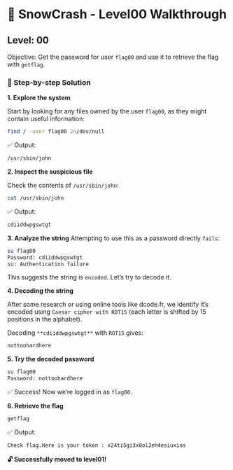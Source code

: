 # 🧊 SnowCrash - Level00 Walkthrough

## Level: 00
Objective: Get the password for user `flag00` and use it to retrieve the flag with `getflag`.

### 🧩 Step-by-step Solution

**1. Explore the system**

Start by looking for any files owned by the user `flag00`, as they might contain useful information:

```bash
find / -user flag00 2>/dev/null
```
✅ Output:

```bash
/usr/sbin/john
```

**2. Inspect the suspicious file**

Check the contents of `/usr/sbin/john`:

```bash
cat /usr/sbin/john
```

✅ Output:

```bash
cdiiddwpgswtgt
```

**3. Analyze the string**
Attempting to use this as a password directly `fails`:

```bash
su flag00
Password: cdiiddwpgswtgt
su: Authentication failure
```

This suggests the string is `encoded`. Let’s try to decode it.

**4. Decoding the string**

After some research or using online tools like dcode.fr, we identify it’s encoded using `Caesar cipher with ROT15` (each letter is shifted by 15 positions in the alphabet).

Decoding `**cdiiddwpgswtgt**` with `ROT15` gives:

```bash
nottoohardhere
```

**5. Try the decoded password**

```bash
su flag00
Password: nottoohardhere
```

✅ Success! Now we’re logged in as `flag00`.

**6. Retrieve the flag**

```bash
getflag
```

✅ Output:

```bash
Check flag.Here is your token : x24ti5gi3x0ol2eh4esiuxias
```

**🔓 Successfully moved to level01!**